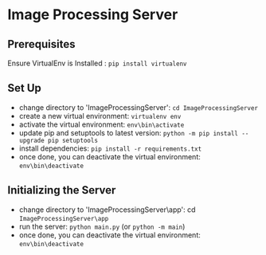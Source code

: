 # Image Processing Server 

## Prerequisites
Ensure VirtualEnv is Installed : `pip install virtualenv`

## Set Up
- change directory to 'ImageProcessingServer': `cd ImageProcessingServer`
- create a new virtual environment: `virtualenv env`
- activate the virtual environment: `env\bin\activate`
- update pip and setuptools to latest version: `python -m pip install --upgrade pip setuptools`
- install dependencies: `pip install -r requirements.txt`
- once done, you can deactivate the virtual environment: `env\bin\deactivate`

## Initializing the Server
- change directory to 'ImageProcessingServer\app': cd `ImageProcessingServer\app`
- run the server: `python main.py` (or `python -m main`)
- once done, you can deactivate the virtual environment: `env\bin\deactivate`
